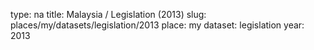 type: na
title: Malaysia / Legislation (2013)
slug: places/my/datasets/legislation/2013
place: my
dataset: legislation
year: 2013
